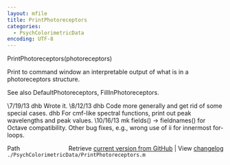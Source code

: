 ```yaml
---
layout: mfile
title: PrintPhotoreceptors
categories:
  - PsychColorimetricData
encoding: UTF-8
---
```


PrintPhotoreceptors(photoreceptors)

Print to command window an interpretable output
of what is in a photoreceptors structure.

See also DefaultPhotoreceptors, FillInPhotoreceptors.

\7/19/13  dhb  Wrote it.
\8/12/13  dhb  Code more generally and get rid of some special cases.
         dhb  For cmf-like spectral functions, print out peak wavelengths and peak values.
\10/16/13  mk  fields() -\> fieldnames() for Octave compatibility. Other
              bug fixes, e.g., wrong use of ii for innermost for-loops.


<div class="code_header" style="text-align:right;">
  <span style="float:left;">Path&nbsp;&nbsp;</span> <span class="counter">Retrieve <a href=
  "https://raw.github.com/Psychtoolbox-3/Psychtoolbox-3/beta/./PsychColorimetricData/PrintPhotoreceptors.m">current version from GitHub</a> | View <a href=
  "https://github.com/Psychtoolbox-3/Psychtoolbox-3/commits/beta/./PsychColorimetricData/PrintPhotoreceptors.m">changelog</a></span>
</div>
<div class="code">
  <code>./PsychColorimetricData/PrintPhotoreceptors.m</code>
</div>
